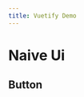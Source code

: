 ```yaml
---
title: Vuetify Demo
---
```


<script setup>
definePage({
  name: 'vuetify-demo',
})
</script>

# Naive Ui
## Button
